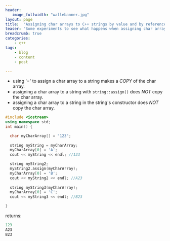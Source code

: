 ```yaml
---
header:
   image_fullwidth: "wallebanner.jpg"
layout: page
title:  "Assigning char arrays to C++ strings by value and by reference"
teaser: "Some experiments to see what happens when assigning char arrays to a string using a few different methods."
breadcrumb: true
categories:
    - c++
tags:
    - blog
    - content
    - post
      
---
```

<!--more-->

* using '=' to assign a char array to a string makes a _COPY_ of the char array.
* assigning a char array to a string with `string::assign()` does _NOT_ copy the char array.
* assigning a char array to a string in the string's constructor does _NOT_ copy the char array.

```cpp
#include <iostream>
using namespace std;
int main() {

  char myCharArray[] = "123";
  
  string myString = myCharArray;
  myCharArray[0] = 'A';
  cout << myString << endl; //123

  string myString2;
  myString2.assign(myCharArray);
  myCharArray[0] = 'B';
  cout << myString2 << endl; //A23
  
  string myString3(myCharArray);
  myCharArray[0] = 'C';
  cout << myString3 << endl; //B23

}
```

returns:
```cpp
123
A23
B23
```